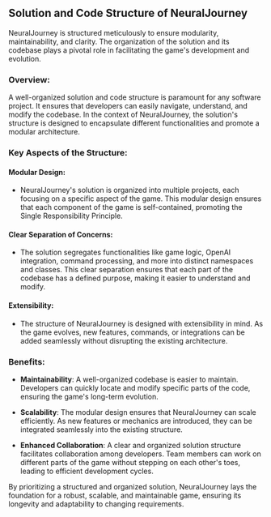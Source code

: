 ## Solution and Code Structure of NeuralJourney

NeuralJourney is structured meticulously to ensure modularity, maintainability, and clarity. The organization of the solution and its codebase plays a pivotal role in facilitating the game's development and evolution.

### Overview:
A well-organized solution and code structure is paramount for any software project. It ensures that developers can easily navigate, understand, and modify the codebase. In the context of NeuralJourney, the solution's structure is designed to encapsulate different functionalities and promote a modular architecture.

### Key Aspects of the Structure:

#### Modular Design:
- NeuralJourney's solution is organized into multiple projects, each focusing on a specific aspect of the game. This modular design ensures that each component of the game is self-contained, promoting the Single Responsibility Principle.

#### Clear Separation of Concerns:
- The solution segregates functionalities like game logic, OpenAI integration, command processing, and more into distinct namespaces and classes. This clear separation ensures that each part of the codebase has a defined purpose, making it easier to understand and modify.

#### Extensibility:
- The structure of NeuralJourney is designed with extensibility in mind. As the game evolves, new features, commands, or integrations can be added seamlessly without disrupting the existing architecture.

### Benefits:
- **Maintainability**: A well-organized codebase is easier to maintain. Developers can quickly locate and modify specific parts of the code, ensuring the game's long-term evolution.
  
- **Scalability**: The modular design ensures that NeuralJourney can scale efficiently. As new features or mechanics are introduced, they can be integrated seamlessly into the existing structure.
  
- **Enhanced Collaboration**: A clear and organized solution structure facilitates collaboration among developers. Team members can work on different parts of the game without stepping on each other's toes, leading to efficient development cycles.

By prioritizing a structured and organized solution, NeuralJourney lays the foundation for a robust, scalable, and maintainable game, ensuring its longevity and adaptability to changing requirements.
